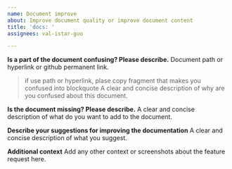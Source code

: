 ```yaml
---
name: Document improve
about: Improve document quality or improve document content
title: 'docs: '
assignees: val-istar-guo

---
```

<!-- Please delete unused section -->

**Is a part of the document confusing? Please describe.**
Document path or hyperlink or github permanent link.
> if use path or hyperlink, plase copy fragment that makes you confused into blockquote
A clear and concise description of why are you confused about this document.


**Is the document missing? Please describe.**
A clear and concise description of what do you want to add to the document.


**Describe your suggestions for improving the documentation**
A clear and concise description of what you suggest.


**Additional context**
Add any other context or screenshots about the feature request here.
